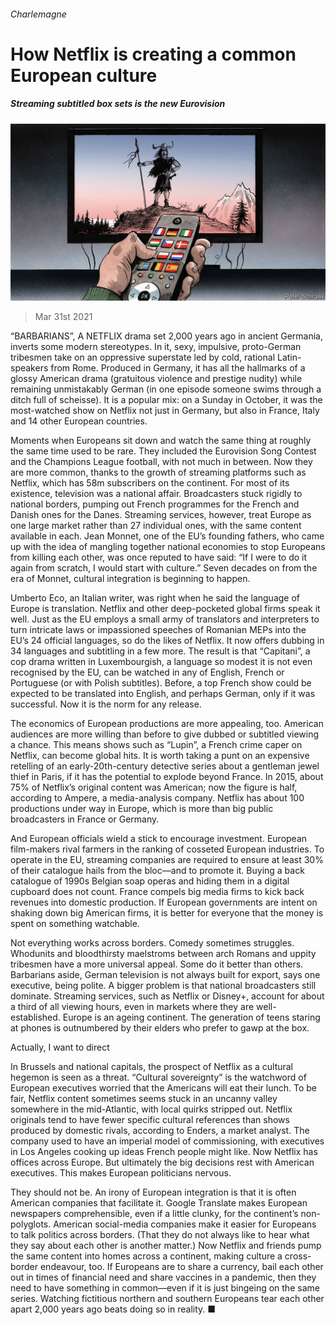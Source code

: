 ###### Charlemagne

# How Netflix is creating a common European culture 

##### Streaming subtitled box sets is the new Eurovision 

![image](images/20210403_EUD000_0.jpg) 

> Mar 31st 2021 

“BARBARIANS”, A NETFLIX drama set 2,000 years ago in ancient Germania, inverts some modern stereotypes. In it, sexy, impulsive, proto-German tribesmen take on an oppressive superstate led by cold, rational Latin-speakers from Rome. Produced in Germany, it has all the hallmarks of a glossy American drama (gratuitous violence and prestige nudity) while remaining unmistakably German (in one episode someone swims through a ditch full of scheisse). It is a popular mix: on a Sunday in October, it was the most-watched show on Netflix not just in Germany, but also in France, Italy and 14 other European countries.

Moments when Europeans sit down and watch the same thing at roughly the same time used to be rare. They included the Eurovision Song Contest and the Champions League football, with not much in between. Now they are more common, thanks to the growth of streaming platforms such as Netflix, which has 58m subscribers on the continent. For most of its existence, television was a national affair. Broadcasters stuck rigidly to national borders, pumping out French programmes for the French and Danish ones for the Danes. Streaming services, however, treat Europe as one large market rather than 27 individual ones, with the same content available in each. Jean Monnet, one of the EU’s founding fathers, who came up with the idea of mangling together national economies to stop Europeans from killing each other, was once reputed to have said: “If I were to do it again from scratch, I would start with culture.” Seven decades on from the era of Monnet, cultural integration is beginning to happen. 


Umberto Eco, an Italian writer, was right when he said the language of Europe is translation. Netflix and other deep-pocketed global firms speak it well. Just as the EU employs a small army of translators and interpreters to turn intricate laws or impassioned speeches of Romanian MEPs into the EU’s 24 official languages, so do the likes of Netflix. It now offers dubbing in 34 languages and subtitling in a few more. The result is that “Capitani”, a cop drama written in Luxembourgish, a language so modest it is not even recognised by the EU, can be watched in any of English, French or Portuguese (or with Polish subtitles). Before, a top French show could be expected to be translated into English, and perhaps German, only if it was successful. Now it is the norm for any release. 

The economics of European productions are more appealing, too. American audiences are more willing than before to give dubbed or subtitled viewing a chance. This means shows such as “Lupin”, a French crime caper on Netflix, can become global hits. It is worth taking a punt on an expensive retelling of an early-20th-century detective series about a gentleman jewel thief in Paris, if it has the potential to explode beyond France. In 2015, about 75% of Netflix’s original content was American; now the figure is half, according to Ampere, a media-analysis company. Netflix has about 100 productions under way in Europe, which is more than big public broadcasters in France or Germany.

And European officials wield a stick to encourage investment. European film-makers rival farmers in the ranking of cosseted European industries. To operate in the EU, streaming companies are required to ensure at least 30% of their catalogue hails from the bloc—and to promote it. Buying a back catalogue of 1990s Belgian soap operas and hiding them in a digital cupboard does not count. France compels big media firms to kick back revenues into domestic production. If European governments are intent on shaking down big American firms, it is better for everyone that the money is spent on something watchable.

Not everything works across borders. Comedy sometimes struggles. Whodunits and bloodthirsty maelstroms between arch Romans and uppity tribesmen have a more universal appeal. Some do it better than others. Barbarians aside, German television is not always built for export, says one executive, being polite. A bigger problem is that national broadcasters still dominate. Streaming services, such as Netflix or Disney+, account for about a third of all viewing hours, even in markets where they are well-established. Europe is an ageing continent. The generation of teens staring at phones is outnumbered by their elders who prefer to gawp at the box. 

Actually, I want to direct

In Brussels and national capitals, the prospect of Netflix as a cultural hegemon is seen as a threat. “Cultural sovereignty” is the watchword of European executives worried that the Americans will eat their lunch. To be fair, Netflix content sometimes seems stuck in an uncanny valley somewhere in the mid-Atlantic, with local quirks stripped out. Netflix originals tend to have fewer specific cultural references than shows produced by domestic rivals, according to Enders, a market analyst. The company used to have an imperial model of commissioning, with executives in Los Angeles cooking up ideas French people might like. Now Netflix has offices across Europe. But ultimately the big decisions rest with American executives. This makes European politicians nervous.

They should not be. An irony of European integration is that it is often American companies that facilitate it. Google Translate makes European newspapers comprehensible, even if a little clunky, for the continent’s non-polyglots. American social-media companies make it easier for Europeans to talk politics across borders. (That they do not always like to hear what they say about each other is another matter.) Now Netflix and friends pump the same content into homes across a continent, making culture a cross-border endeavour, too. If Europeans are to share a currency, bail each other out in times of financial need and share vaccines in a pandemic, then they need to have something in common—even if it is just bingeing on the same series. Watching fictitious northern and southern Europeans tear each other apart 2,000 years ago beats doing so in reality. ■

